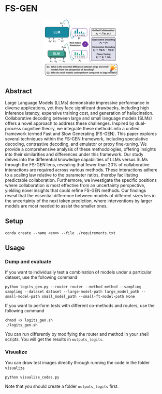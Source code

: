 # FS-GEN

<div align="center">
    <a href="./">
        <img src="./data/intro.png" width="50%"/>
    </a>
</div>

## Abstract
Large Language Models (LLMs) demonstrate impressive performance in diverse applications, yet they face significant drawbacks, including high inference latency, expensive training cost, and generation of hallucination. Collaborative decoding between large and small language models (SLMs) offers a novel approach to address these challenges. Inspired by dual-process cognitive theory, we integrate these methods into a unified framework termed Fast and Slow Generating (FS-GEN). This paper explores several techniques within the FS-GEN framework, including speculative decoding, contrastive decoding, and emulator or proxy fine-tuning. We provide a comprehensive analysis of these methodologies, offering insights into their similarities and differences under this framework. Our study delves into the differential knowledge capabilities of LLMs versus SLMs through the FS-GEN lens, revealing that fewer than 20\% of collaborative interactions are required across various methods. These interactions adhere to a scaling law relative to the parameter ratios, thereby facilitating predictable collaboration. Furthermore, we investigate the specific positions where collaboration is most effective from an uncertainty perspective, yielding novel insights that could refine FS-GEN methods. Our findings reveal that the essential difference between models of different sizes lies in the uncertainty of the next token prediction, where interventions by larger models are most needed to assist the smaller ones.

## Setup
```shell
conda create --name <env> --file ./requirements.txt
```

## Usage

### Dump and evaluate
If you want to individually test a combination of models under a particular dataset, use the following command
```shell
python logits_gen.py --router router --method method --sampling sampling --dataset dataset --large-model-path large_model_path --small-model-path small_model_path --small-ft-model-path None
```

If you want to perform tests with different co-methods and routers, use the following command

```shell
chmod +x logits_gen.sh
./logits_gen.sh
```
You can run differently by modifying the router and method in your shell scripts. You will get the results in ```outputs_logits```.



### Visualize
You can draw test images directly through running the code in the folder ```visualize```
```shell
python visualize_codes.py
```
Note that you should create a folder ```outputs_logits``` first.
